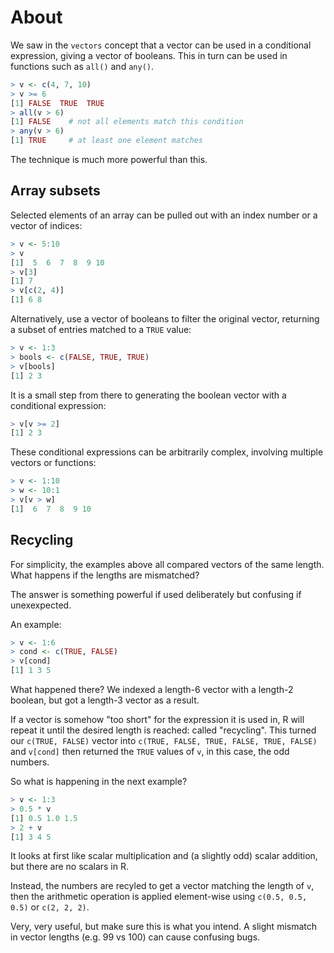 # About

We saw in the `vectors` concept that a vector can be used in a conditional expression, giving a vector of booleans. This in turn can be used in functions such as `all()` and `any()`.

```R
> v <- c(4, 7, 10)
> v >= 6
[1] FALSE  TRUE  TRUE
> all(v > 6)
[1] FALSE    # not all elements match this condition
> any(v > 6)
[1] TRUE     # at least one element matches
```

The technique is much more powerful than this.

## Array subsets

Selected elements of an array can be pulled out with an index number or a vector of indices:

```R
> v <- 5:10
> v
[1]  5  6  7  8  9 10
> v[3] 
[1] 7
> v[c(2, 4)]
[1] 6 8
```

Alternatively, use a vector of booleans to filter the original vector, returning a subset of entries matched to a `TRUE` value:

```R
> v <- 1:3
> bools <- c(FALSE, TRUE, TRUE)
> v[bools]
[1] 2 3
```

It is a small step from there to generating the boolean vector with a conditional expression:

```R
> v[v >= 2]
[1] 2 3
```

These conditional expressions can be arbitrarily complex, involving multiple vectors or functions:

```R
> v <- 1:10
> w <- 10:1
> v[v > w]
[1]  6  7  8  9 10
```

## Recycling

For simplicity, the examples above all compared vectors of the same length.
What happens if the lengths are mismatched?

The answer is something powerful if used deliberately but confusing if unexexpected.

An example:

```R
> v <- 1:6
> cond <- c(TRUE, FALSE)
> v[cond]
[1] 1 3 5
```

What happened there?
We indexed a length-6 vector with a length-2 boolean, but got a length-3 vector as a result.

If a vector is somehow "too short" for the expression it is used in, R will repeat it until the desired length is reached: called "recycling".
This turned our `c(TRUE, FALSE)` vector into `c(TRUE, FALSE, TRUE, FALSE, TRUE, FALSE)` and `v[cond]` then returned the `TRUE` values of `v`, in this case, the odd numbers.

So what is happening in the next example?

```R
> v <- 1:3
> 0.5 * v
[1] 0.5 1.0 1.5
> 2 + v
[1] 3 4 5
```

It looks at first like scalar multiplication and (a slightly odd) scalar addition, but there are no scalars in R.

Instead, the numbers are recyled to get a vector matching the length of `v`, then the arithmetic operation is applied element-wise using `c(0.5, 0.5, 0.5)` or `c(2, 2, 2)`.

Very, very useful, but make sure this is what you intend. A slight mismatch in vector lengths (e.g. 99 vs 100) can cause confusing bugs.
